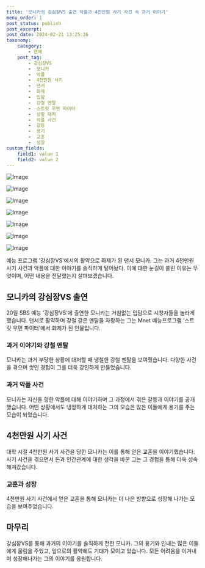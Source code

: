 ```yaml
---
title: '모니카의 강심장VS 출연 악플과 4천만원 사기 사건 속 과거 이야기'
menu_order: 1
post_status: publish
post_excerpt: 
post_date: 2024-02-21 13:25:36
taxonomy:
    category:
        - 연예
    post_tag:
        - 강심장VS
        -  모니카
        -  악플
        -  4천만원 사기
        -  댄서
        -  화제
        -  입담
        -  강철 멘탈
        -  스트릿 우먼 파이터
        -  상황 대처
        -  악플 사건
        -  갈등
        -  용기
        -  교훈
        -  성장
custom_fields:
    field1: value 1
    field2: value 2
---
```


![Image](https://mimgnews.pstatic.net/image/109/2024/02/21/0005021518_001_20240221082502443.jpg?type=w540)

![Image](https://ssl.pstatic.net/mimgnews/image/109/2024/02/21/0005021518_002_20240221082502466.jpg?type=w540)

![Image](https://mimgnews.pstatic.net/image/109/2024/02/21/0005021518_003_20240221082502474.jpg?type=w540)

![Image](https://ssl.pstatic.net/mimgnews/image/109/2024/02/21/0005021518_004_20240221082502482.jpg?type=w540)

![Image](https://mimgnews.pstatic.net/image/109/2024/02/21/0005021518_005_20240221082502492.jpg?type=w540)

![Image](https://ssl.pstatic.net/mimgnews/image/109/2024/02/21/0005021518_006_20240221082502500.jpg?type=w540)

![Image](https://mimgnews.pstatic.net/image/109/2024/02/21/0005021518_007_20240221082502507.jpg?type=w540)

예능 프로그램 '강심장VS'에서의 활약으로 화제가 된 댄서 모니카. 그는 과거 4천만원 사기 사건과 악플에 대한 이야기를 솔직하게 털어놨다. 이에 대한 눈길이 쏠린 이유는 무엇이며, 어떤 내용을 전달했는지 살펴보겠습니다.
## 모니카의 강심장VS 출연
20일 SBS 예능 '강심장VS'에 출연한 모니카는 거침없는 입담으로 시청자들을 놀라게 했습니다. 댄서로 활약하며 강철 같은 멘탈을 자랑하는 그는 Mnet 예능프로그램 ‘스트릿 우먼 파이터'에서 화제가 된 인물입니다.
### 과거 이야기와 강철 멘탈
모니카는 과거 부당한 상황에 대처할 때 냉철한 강철 멘탈을 보여줬습니다. 다양한 사건을 겪으며 쌓인 경험이 그를 더욱 강인하게 만들었습니다.
### 과거 악플 사건
모니카는 자신을 향한 악플에 대해 이야기하며 그 과정에서 겪은 갈등과 이야기를 공개했습니다. 어떤 상황에서도 냉정하게 대처하는 그의 모습은 많은 이들에게 용기를 주는 모습이 되었습니다.
## 4천만원 사기 사건
대학 시절 4천만원 사기 사건을 당한 모니카는 이를 통해 얻은 교훈을 이야기했습니다. 사기 사건을 겪으면서 돈과 인간관계에 대한 생각을 바꾼 그는 그 경험을 통해 더욱 성숙해져갔습니다.
### 교훈과 성장
4천만원 사기 사건에서 얻은 교훈을 통해 모니카는 더 나은 방향으로 성장해 나가는 모습을 보여주었습니다.
## 마무리
강심장VS를 통해 과거의 이야기를 솔직하게 전한 모니카. 그의 용기와 인내는 많은 이들에게 울림을 주었고, 앞으로의 활약에도 기대가 모이고 있습니다. 모든 어려움을 이겨내며 성장해나가는 그의 이야기를 응원합니다.
